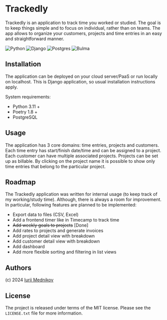# Trackedly

Trackedly is an application to track time you worked or studied. The goal is to keep things simple and to focus on individual, rather than on teams. The app allows to organize your customers, projects and time entries in an easy and straightforward manner.

![Python](https://img.shields.io/badge/python-3670A0?style=for-the-badge&logo=python&logoColor=ffdd54)
![Django](https://img.shields.io/badge/django-%23092E20.svg?style=for-the-badge&logo=django&logoColor=white)
![Postgres](https://img.shields.io/badge/postgres-%23316192.svg?style=for-the-badge&logo=postgresql&logoColor=white)
![Bulma](https://img.shields.io/badge/bulma-00D0B1?style=for-the-badge&logo=bulma&logoColor=white)

## Installation

The application can be deployed on your cloud server/PaaS or run locally on localhost. This is Django application, so usual installation instructions apply.

System requirements:

- Python 3.11 +
- Poetry 1.8 +
- PostgreSQL

## Usage

The application has 3 core domains: time entries, projects and customers. Each time entry has start/finish date/time and can be assigned to a project. Each customer can have multiple associated projects. Projects can be set up as billable. By clicking on the project name it is possible to show only time entries that belong to the particular project.

## Roadmap

The Trackedly application was written for internal usage (to keep track of my working/study time). Although, there is always a room for improvement. In particular, following features are planned to be implemented:

- Export data to files (CSV, Excel)
- Add a frontend timer like in Timecamp to track time
- ~~Add weekly goals to projects~~ [Done]
- Add rates to projects and generate invoices
- Add project detail view with breakdown
- Add customer detail view with breakdown
- Add dashboard
- Add more flexible sorting and filtering in list views

## Authors

(c) 2024 [Iurii Mednikov](https://github.com/mdnkv)

## License

The project is released under terms of the MIT license. Please see the ```LICENSE.txt``` file for more information.
